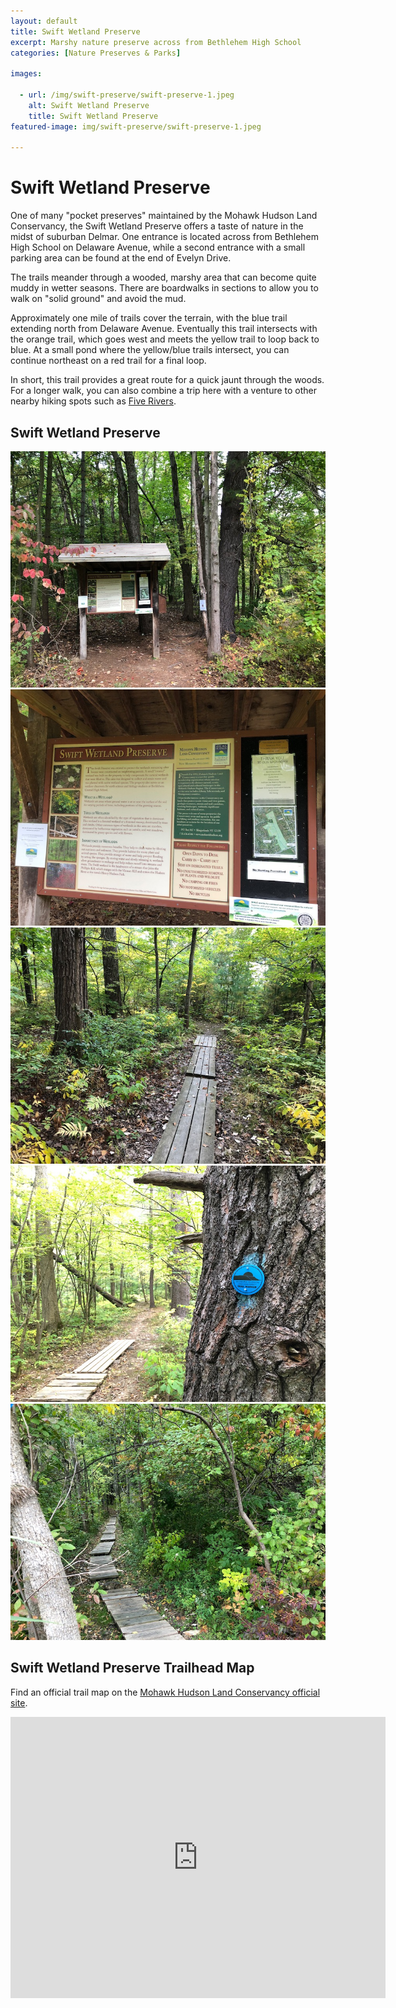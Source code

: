 ```yaml
---
layout: default
title: Swift Wetland Preserve
excerpt: Marshy nature preserve across from Bethlehem High School
categories: [Nature Preserves & Parks]

images:

  - url: /img/swift-preserve/swift-preserve-1.jpeg
    alt: Swift Wetland Preserve
    title: Swift Wetland Preserve
featured-image: img/swift-preserve/swift-preserve-1.jpeg

---
```


<h1>Swift Wetland Preserve</h1>

<p>One of many "pocket preserves" maintained by the Mohawk Hudson Land Conservancy, the Swift Wetland Preserve offers a taste of nature in the midst of suburban Delmar. One entrance is located across from Bethlehem High School on Delaware Avenue, while a second entrance with a small parking area can be found at the end of Evelyn Drive.</p>

<p>The trails meander through a wooded, marshy area that can become quite muddy in wetter seasons. There are boardwalks in sections to allow you to walk on "solid ground" and avoid the mud.</p>

<p>Approximately one mile of trails cover the terrain, with the blue trail extending north from Delaware Avenue. Eventually this trail intersects with the orange trail, which goes west and meets the yellow trail to loop back to blue. At a small pond where the yellow/blue trails intersect, you can continue northeast on a red trail for a final loop.</p>

<p>In short, this trail provides a great route for a quick jaunt through the woods. For a longer walk, you can also combine a trip here with a venture to other nearby hiking spots such as <a href="https://newyorktrailheads.com/2019/02/09/Five-Rivers-Environmental-Education-Center">Five Rivers</a>.</p>

<h2>Swift Wetland Preserve</h2>

<div class="fotorama" data-nav="thumbs" data-width="100%"
                     data-ratio="800/600"
                     data-min-width="100%"
                     data-max-width="1000"
                     data-min-height="300"
                     data-max-height="100%" 
             data-arrows="true">
<img src="/img/swift-preserve/swift-preserve-1.jpeg" alt="Entrance">
<img src="/img/swift-preserve/swift-preserve-2.jpeg" alt="Swift Preserve Sign">
<img src="/img/swift-preserve/swift-preserve-3.jpeg" alt="Boardwalk">
<img src="/img/swift-preserve/swift-preserve-4.jpeg" alt="Trail Marker">
<img src="/img/swift-preserve/swift-preserve-5.jpeg" alt="Trail">
</div>

<h2 id="trailmap">Swift Wetland Preserve Trailhead Map</h2>

<p>Find an official trail map on the <a href="https://www.mohawkhudson.org/preserves/swift-wetland" target="_blank">Mohawk Hudson Land Conservancy official site</a>.</p>

<div class="google-maps">
<iframe src="https://www.google.com/maps/embed?pb=!1m14!1m8!1m3!1d2936.1944667241555!2d-73.85638710990044!3d42.614831546608485!3m2!1i1024!2i768!4f13.1!3m3!1m2!1s0x0%3A0xbeb980be857ee3e!2sSwift%20Wetland!5e0!3m2!1sen!2sus!4v1676921886791!5m2!1sen!2sus" width="600" height="450" style="border:0;" allowfullscreen="" loading="lazy" referrerpolicy="no-referrer-when-downgrade"></iframe>

